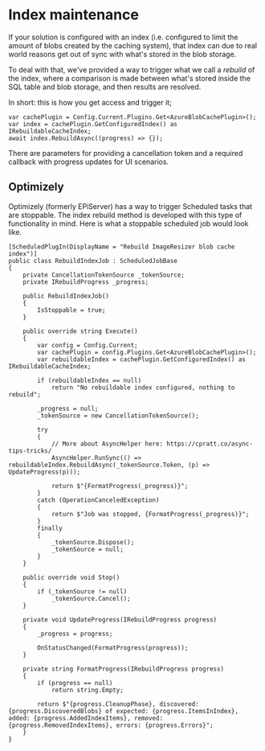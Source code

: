 # Index maintenance

If your solution is configured with an index (i.e. configured to limit the amount of blobs created by the caching system), that index can due to real world reasons get out of sync with what's stored in the blob storage.

To deal with that, we've provided a way to trigger what we call a _rebuild_ of the index, where a comparison is made between what's stored inside the SQL table and blob storage, and then results are resolved.

In short: this is how you get access and trigger it;
```
var cachePlugin = Config.Current.Plugins.Get<AzureBlobCachePlugin>();
var index = cachePlugin.GetConfiguredIndex() as IRebuildableCacheIndex;
await index.RebuildAsync((progress) => {});
```
There are parameters for providing a cancellation token and a required callback with progress updates for UI scenarios.

## Optimizely 

Optimizely (formerly EPiServer) has a way to trigger Scheduled tasks that are stoppable. The index rebuild method is developed with this type of functionality in mind. Here is what a stoppable scheduled job would look like.

```
[ScheduledPlugIn(DisplayName = "Rebuild ImageResizer blob cache index")]
public class RebuildIndexJob : ScheduledJobBase
{
    private CancellationTokenSource _tokenSource;
    private IRebuildProgress _progress;

    public RebuildIndexJob()
    {
        IsStoppable = true;
    }

    public override string Execute()
    {
        var config = Config.Current;
        var cachePlugin = config.Plugins.Get<AzureBlobCachePlugin>();
        var rebuildableIndex = cachePlugin.GetConfiguredIndex() as IRebuildableCacheIndex;

        if (rebuildableIndex == null)
            return "No rebuildable index configured, nothing to rebuild";

        _progress = null;
        _tokenSource = new CancellationTokenSource();

        try
        {
            // More about AsyncHelper here: https://cpratt.co/async-tips-tricks/
            AsyncHelper.RunSync(() => rebuildableIndex.RebuildAsync(_tokenSource.Token, (p) => UpdateProgress(p)));

            return $"{FormatProgress(_progress)}";
        }
        catch (OperationCanceledException)
        {
            return $"Job was stopped, {FormatProgress(_progress)}";
        }
        finally
        {
            _tokenSource.Dispose();
            _tokenSource = null;
        }
    }

    public override void Stop()
    {
        if (_tokenSource != null)
            _tokenSource.Cancel();
    }

    private void UpdateProgress(IRebuildProgress progress)
    {
        _progress = progress;

        OnStatusChanged(FormatProgress(progress));
    }

    private string FormatProgress(IRebuildProgress progress)
    {
        if (progress == null)
            return string.Empty;

        return $"{progress.CleanupPhase}, discovered: {progress.DiscoveredBlobs} of expected: {progress.ItemsInIndex}, added: {progress.AddedIndexItems}, removed: {progress.RemovedIndexItems}, errors: {progress.Errors}";
    }
}
```
